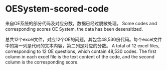 # OESystem-scored-code
来自OE系统的部分代码及对应分数，数据已经过脱敏处理。
Some codes and corresponding scores OE System, the data has been desensitized.

总共12个excel文件，对应12个OE的问题，其包含48,530份代码。每个excel文件中的第一列是代码的文本内容，第二列是对应的分数。
A total of 12 excel files, corresponding to 12 OE questions, which contain 48,530 codes. The first column in each excel file is the text content of the code, and the second column is the corresponding score.
